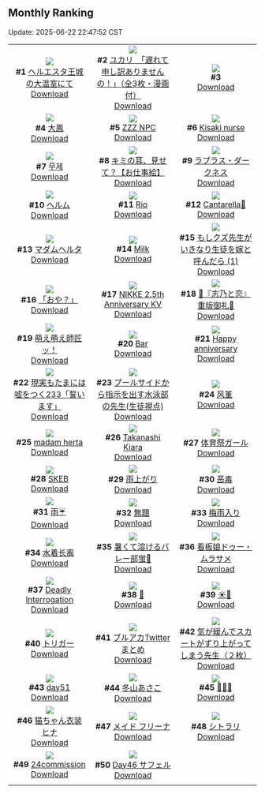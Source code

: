 ## Monthly Ranking
Update: 2025-06-22 22:47:52 CST

|      |      |      |
| :----: | :----: | :----: |
| ![](https://i.pixiv.re/c/240x480/img-master/img/2025/05/25/00/10/18/130772737_p0_master1200.jpg)<br>**#1** [ヘルエスタ王城の大温室にて](https://www.pixiv.net/artworks/130772737)<br>[Download](https://i.pixiv.re/img-original/img/2025/05/25/00/10/18/130772737_p0.png) | ![](https://i.pixiv.re/c/240x480/img-master/img/2025/05/25/08/00/04/130782332_p0_master1200.jpg)<br>**#2** [ユカリ　「遅れて申し訳ありませんの！」（全3枚・漫画付）](https://www.pixiv.net/artworks/130782332)<br>[Download](https://i.pixiv.re/img-original/img/2025/05/25/08/00/04/130782332_p0.jpg) | ![](https://s.pximg.net/common/images/limit_unviewable_s.png)<br>**#3** [](https://www.pixiv.net/artworks/130762672)<br>[Download](https://s.pximg.net/common/images/limit_unviewable_s.png) |
| ![](https://i.pixiv.re/c/240x480/img-master/img/2025/05/24/20/01/01/130761278_p0_master1200.jpg)<br>**#4** [大鳳](https://www.pixiv.net/artworks/130761278)<br>[Download](https://i.pixiv.re/img-original/img/2025/05/24/20/01/01/130761278_p0.jpg) | ![](https://i.pixiv.re/c/240x480/img-master/img/2025/05/25/08/30/54/130782913_p0_master1200.jpg)<br>**#5** [ZZZ NPC](https://www.pixiv.net/artworks/130782913)<br>[Download](https://i.pixiv.re/img-original/img/2025/05/25/08/30/54/130782913_p0.png) | ![](https://i.pixiv.re/c/240x480/img-master/img/2025/05/25/10/57/51/130785917_p0_master1200.jpg)<br>**#6** [Kisaki nurse](https://www.pixiv.net/artworks/130785917)<br>[Download](https://i.pixiv.re/img-original/img/2025/05/25/10/57/51/130785917_p0.jpg) |
| ![](https://i.pixiv.re/c/240x480/img-master/img/2025/05/25/13/30/06/130790003_p0_master1200.jpg)<br>**#7** [무제](https://www.pixiv.net/artworks/130790003)<br>[Download](https://i.pixiv.re/img-original/img/2025/05/25/13/30/06/130790003_p0.png) | ![](https://i.pixiv.re/c/240x480/img-master/img/2025/05/25/00/25/51/130773338_p0_master1200.jpg)<br>**#8** [キミの耳、見せて？【お仕事絵】](https://www.pixiv.net/artworks/130773338)<br>[Download](https://i.pixiv.re/img-original/img/2025/05/25/00/25/51/130773338_p0.jpg) | ![](https://i.pixiv.re/c/240x480/img-master/img/2025/05/25/00/08/02/130772618_p0_master1200.jpg)<br>**#9** [ラプラス・ダークネス](https://www.pixiv.net/artworks/130772618)<br>[Download](https://i.pixiv.re/img-original/img/2025/05/25/00/08/02/130772618_p0.png) |
| ![](https://i.pixiv.re/c/240x480/img-master/img/2025/05/25/00/00/21/130771880_p0_master1200.jpg)<br>**#10** [ヘルム](https://www.pixiv.net/artworks/130771880)<br>[Download](https://i.pixiv.re/img-original/img/2025/05/25/00/00/21/130771880_p0.jpg) | ![](https://i.pixiv.re/c/240x480/img-master/img/2025/05/24/00/08/16/130733048_p0_master1200.jpg)<br>**#11** [Rio](https://www.pixiv.net/artworks/130733048)<br>[Download](https://i.pixiv.re/img-original/img/2025/05/24/00/08/16/130733048_p0.png) | ![](https://i.pixiv.re/c/240x480/img-master/img/2025/05/25/04/04/59/130778997_p0_master1200.jpg)<br>**#12** [Cantarella💙](https://www.pixiv.net/artworks/130778997)<br>[Download](https://i.pixiv.re/img-original/img/2025/05/25/04/04/59/130778997_p0.jpg) |
| ![](https://i.pixiv.re/c/240x480/img-master/img/2025/05/25/00/00/12/130771810_p0_master1200.jpg)<br>**#13** [マダムヘルタ](https://www.pixiv.net/artworks/130771810)<br>[Download](https://i.pixiv.re/img-original/img/2025/05/25/00/00/12/130771810_p0.jpg) | ![](https://i.pixiv.re/c/240x480/img-master/img/2025/05/25/19/18/15/130801396_p0_master1200.jpg)<br>**#14** [Milk](https://www.pixiv.net/artworks/130801396)<br>[Download](https://i.pixiv.re/img-original/img/2025/05/25/19/18/15/130801396_p0.jpg) | ![](https://i.pixiv.re/c/240x480/img-master/img/2025/05/25/11/01/13/130786016_p0_master1200.jpg)<br>**#15** [もしクズ先生がいきなり生徒を嫁と呼んだら (1)](https://www.pixiv.net/artworks/130786016)<br>[Download](https://i.pixiv.re/img-original/img/2025/05/25/11/01/13/130786016_p0.png) |
| ![](https://i.pixiv.re/c/240x480/img-master/img/2025/05/25/19/36/40/130802171_p0_master1200.jpg)<br>**#16** [「おや？」](https://www.pixiv.net/artworks/130802171)<br>[Download](https://i.pixiv.re/img-original/img/2025/05/25/19/36/40/130802171_p0.png) | ![](https://i.pixiv.re/c/240x480/img-master/img/2025/05/25/01/48/22/130776099_p0_master1200.jpg)<br>**#17** [NIKKE 2.5th Anniversary KV](https://www.pixiv.net/artworks/130776099)<br>[Download](https://i.pixiv.re/img-original/img/2025/05/25/01/48/22/130776099_p0.jpg) | ![](https://i.pixiv.re/c/240x480/img-master/img/2025/05/25/00/01/54/130772192_p0_master1200.jpg)<br>**#18** [🩵『志乃と恋』重版御礼🩷](https://www.pixiv.net/artworks/130772192)<br>[Download](https://i.pixiv.re/img-original/img/2025/05/25/00/01/54/130772192_p0.jpg) |
| ![](https://i.pixiv.re/c/240x480/img-master/img/2025/05/27/00/00/07/130850265_p0_master1200.jpg)<br>**#19** [萌え萌え師匠ッ！](https://www.pixiv.net/artworks/130850265)<br>[Download](https://i.pixiv.re/img-original/img/2025/05/27/00/00/07/130850265_p0.jpg) | ![](https://i.pixiv.re/c/240x480/img-master/img/2025/05/23/21/04/29/130725083_p0_master1200.jpg)<br>**#20** [Bar](https://www.pixiv.net/artworks/130725083)<br>[Download](https://i.pixiv.re/img-original/img/2025/05/23/21/04/29/130725083_p0.jpg) | ![](https://i.pixiv.re/c/240x480/img-master/img/2025/05/24/00/00/12/130732257_p0_master1200.jpg)<br>**#21** [Happy anniversary](https://www.pixiv.net/artworks/130732257)<br>[Download](https://i.pixiv.re/img-original/img/2025/05/24/00/00/12/130732257_p0.jpg) |
| ![](https://i.pixiv.re/c/240x480/img-master/img/2025/05/25/18/58/10/130798178_p0_master1200.jpg)<br>**#22** [現実もたまには嘘をつく233「誓います」](https://www.pixiv.net/artworks/130798178)<br>[Download](https://i.pixiv.re/img-original/img/2025/05/25/18/58/10/130798178_p0.jpg) | ![](https://i.pixiv.re/c/240x480/img-master/img/2025/05/23/20/02/33/130722670_p0_master1200.jpg)<br>**#23** [プールサイドから指示を出す水泳部の先生(生徒視点)](https://www.pixiv.net/artworks/130722670)<br>[Download](https://i.pixiv.re/img-original/img/2025/05/23/20/02/33/130722670_p0.jpg) | ![](https://i.pixiv.re/c/240x480/img-master/img/2025/05/25/09/00/01/130783423_p0_master1200.jpg)<br>**#24** [风堇](https://www.pixiv.net/artworks/130783423)<br>[Download](https://i.pixiv.re/img-original/img/2025/05/25/09/00/01/130783423_p0.jpg) |
| ![](https://i.pixiv.re/c/240x480/img-master/img/2025/05/25/00/00/12/130771808_p0_master1200.jpg)<br>**#25** [madam herta](https://www.pixiv.net/artworks/130771808)<br>[Download](https://i.pixiv.re/img-original/img/2025/05/25/00/00/12/130771808_p0.png) | ![](https://i.pixiv.re/c/240x480/img-master/img/2025/05/25/06/29/15/130780931_p0_master1200.jpg)<br>**#26** [Takanashi Kiara](https://www.pixiv.net/artworks/130780931)<br>[Download](https://i.pixiv.re/img-original/img/2025/05/25/06/29/15/130780931_p0.png) | ![](https://i.pixiv.re/c/240x480/img-master/img/2025/05/25/20/10/26/130803693_p0_master1200.jpg)<br>**#27** [体育祭ガール](https://www.pixiv.net/artworks/130803693)<br>[Download](https://i.pixiv.re/img-original/img/2025/05/25/20/10/26/130803693_p0.png) |
| ![](https://i.pixiv.re/c/240x480/img-master/img/2025/05/23/20/15/03/130723078_p0_master1200.jpg)<br>**#28** [SKEB](https://www.pixiv.net/artworks/130723078)<br>[Download](https://i.pixiv.re/img-original/img/2025/05/23/20/15/03/130723078_p0.jpg) | ![](https://i.pixiv.re/c/240x480/img-master/img/2025/05/24/20/41/51/130733947_p0_master1200.jpg)<br>**#29** [雨上がり](https://www.pixiv.net/artworks/130733947)<br>[Download](https://i.pixiv.re/img-original/img/2025/05/24/20/41/51/130733947_p0.jpg) | ![](https://i.pixiv.re/c/240x480/img-master/img/2025/05/25/23/29/12/130813153_p0_master1200.jpg)<br>**#30** [恶毒](https://www.pixiv.net/artworks/130813153)<br>[Download](https://i.pixiv.re/img-original/img/2025/05/25/23/29/12/130813153_p0.jpg) |
| ![](https://i.pixiv.re/c/240x480/img-master/img/2025/05/25/17/10/34/130796493_p0_master1200.jpg)<br>**#31** [雨☔️](https://www.pixiv.net/artworks/130796493)<br>[Download](https://i.pixiv.re/img-original/img/2025/05/25/17/10/34/130796493_p0.jpg) | ![](https://i.pixiv.re/c/240x480/img-master/img/2025/05/24/11/24/46/130746416_p0_master1200.jpg)<br>**#32** [無題](https://www.pixiv.net/artworks/130746416)<br>[Download](https://i.pixiv.re/img-original/img/2025/05/24/11/24/46/130746416_p0.jpg) | ![](https://i.pixiv.re/c/240x480/img-master/img/2025/05/25/00/00/18/130771858_p0_master1200.jpg)<br>**#33** [梅雨入り](https://www.pixiv.net/artworks/130771858)<br>[Download](https://i.pixiv.re/img-original/img/2025/05/25/00/00/18/130771858_p0.jpg) |
| ![](https://i.pixiv.re/c/240x480/img-master/img/2025/05/24/01/09/54/130735349_p0_master1200.jpg)<br>**#34** [水着长离](https://www.pixiv.net/artworks/130735349)<br>[Download](https://i.pixiv.re/img-original/img/2025/05/24/01/09/54/130735349_p0.jpg) | ![](https://i.pixiv.re/c/240x480/img-master/img/2025/05/24/18/06/18/130757124_p0_master1200.jpg)<br>**#35** [暑くて溶けるバレー部蛍🏐](https://www.pixiv.net/artworks/130757124)<br>[Download](https://i.pixiv.re/img-original/img/2025/05/24/18/06/18/130757124_p0.png) | ![](https://i.pixiv.re/c/240x480/img-master/img/2025/05/24/22/50/50/130768686_p0_master1200.jpg)<br>**#36** [看板娘ドゥー・ムラサメ](https://www.pixiv.net/artworks/130768686)<br>[Download](https://i.pixiv.re/img-original/img/2025/05/24/22/50/50/130768686_p0.jpg) |
| ![](https://i.pixiv.re/c/240x480/img-master/img/2025/05/24/12/49/04/130748668_p0_master1200.jpg)<br>**#37** [Deadly Interrogation](https://www.pixiv.net/artworks/130748668)<br>[Download](https://i.pixiv.re/img-original/img/2025/05/24/12/49/04/130748668_p0.png) | ![](https://i.pixiv.re/c/240x480/img-master/img/2025/05/23/23/20/03/130730603_p0_master1200.jpg)<br>**#38** [🫱](https://www.pixiv.net/artworks/130730603)<br>[Download](https://i.pixiv.re/img-original/img/2025/05/23/23/20/03/130730603_p0.png) | ![](https://i.pixiv.re/c/240x480/img-master/img/2025/05/24/00/03/23/130732803_p0_master1200.jpg)<br>**#39** [☀️🥵](https://www.pixiv.net/artworks/130732803)<br>[Download](https://i.pixiv.re/img-original/img/2025/05/24/00/03/23/130732803_p0.jpg) |
| ![](https://i.pixiv.re/c/240x480/img-master/img/2025/05/26/12/10/24/130829268_p0_master1200.jpg)<br>**#40** [トリガー](https://www.pixiv.net/artworks/130829268)<br>[Download](https://i.pixiv.re/img-original/img/2025/05/26/12/10/24/130829268_p0.jpg) | ![](https://i.pixiv.re/c/240x480/img-master/img/2025/05/24/22/10/24/130766962_p0_master1200.jpg)<br>**#41** [ブルアカTwitterまとめ](https://www.pixiv.net/artworks/130766962)<br>[Download](https://i.pixiv.re/img-original/img/2025/05/24/22/10/24/130766962_p0.jpg) | ![](https://i.pixiv.re/c/240x480/img-master/img/2025/05/24/18/42/10/130758266_p0_master1200.jpg)<br>**#42** [気が緩んでスカートがずり上がってしまう先生（２枚）](https://www.pixiv.net/artworks/130758266)<br>[Download](https://i.pixiv.re/img-original/img/2025/05/24/18/42/10/130758266_p0.jpg) |
| ![](https://i.pixiv.re/c/240x480/img-master/img/2025/05/24/01/06/57/130735251_p0_master1200.jpg)<br>**#43** [day51](https://www.pixiv.net/artworks/130735251)<br>[Download](https://i.pixiv.re/img-original/img/2025/05/24/01/06/57/130735251_p0.jpg) | ![](https://i.pixiv.re/c/240x480/img-master/img/2025/05/26/10/00/02/130826979_p0_master1200.jpg)<br>**#44** [冬山あさこ](https://www.pixiv.net/artworks/130826979)<br>[Download](https://i.pixiv.re/img-original/img/2025/05/26/10/00/02/130826979_p0.png) | ![](https://i.pixiv.re/c/240x480/img-master/img/2025/05/25/00/00/13/130771817_p0_master1200.jpg)<br>**#45** [💛🍯💛](https://www.pixiv.net/artworks/130771817)<br>[Download](https://i.pixiv.re/img-original/img/2025/05/25/00/00/13/130771817_p0.jpg) |
| ![](https://i.pixiv.re/c/240x480/img-master/img/2025/05/25/19/01/49/130800795_p0_master1200.jpg)<br>**#46** [猫ちゃん衣装 ヒナ](https://www.pixiv.net/artworks/130800795)<br>[Download](https://i.pixiv.re/img-original/img/2025/05/25/19/01/49/130800795_p0.png) | ![](https://i.pixiv.re/c/240x480/img-master/img/2025/05/24/00/40/09/130734353_p0_master1200.jpg)<br>**#47** [メイド フリーナ](https://www.pixiv.net/artworks/130734353)<br>[Download](https://i.pixiv.re/img-original/img/2025/05/24/00/40/09/130734353_p0.png) | ![](https://i.pixiv.re/c/240x480/img-master/img/2025/05/23/00/57/05/130700890_p0_master1200.jpg)<br>**#48** [シトラリ](https://www.pixiv.net/artworks/130700890)<br>[Download](https://i.pixiv.re/img-original/img/2025/05/23/00/57/05/130700890_p0.jpg) |
| ![](https://i.pixiv.re/c/240x480/img-master/img/2025/05/25/16/08/16/130794538_p0_master1200.jpg)<br>**#49** [24commission](https://www.pixiv.net/artworks/130794538)<br>[Download](https://i.pixiv.re/img-original/img/2025/05/25/16/08/16/130794538_p0.jpg) | ![](https://i.pixiv.re/c/240x480/img-master/img/2025/05/25/00/00/21/130771882_p0_master1200.jpg)<br>**#50** [Day46 サフェル](https://www.pixiv.net/artworks/130771882)<br>[Download](https://i.pixiv.re/img-original/img/2025/05/25/00/00/21/130771882_p0.jpg) |
|      |
